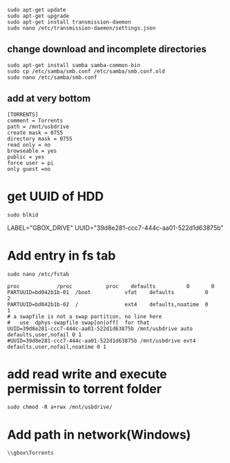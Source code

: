 ```
sudo apt-get update
sudo apt-get upgrade
sudo apt-get install transmission-daemon
sudo nano /etc/transmission-daemon/settings.json
```
## change download and incomplete directories
```
sudo apt-get install samba samba-common-bin
sudo cp /etc/samba/smb.conf /etc/samba/smb.conf.old
sudo nano /etc/samba/smb.conf
```
## add at very bottom
```
[TORRENTS]
comment = Torrents
path = /mnt/usbdrive
create mask = 0755
directory mask = 0755
read only = no
browseable = yes
public = yes
force user = pi
only guest =no
```
# get UUID of HDD
```
sudo blkid
```
 LABEL="GBOX_DRIVE" UUID="39d8e281-ccc7-444c-aa01-522d1d63875b" 


# Add entry in fs tab
```
sudo nano /etc/fstab
```
```
proc            /proc           proc    defaults          0       0
PARTUUID=bd042b1b-01  /boot           vfat    defaults          0       2
PARTUUID=bd042b1b-02  /               ext4    defaults,noatime  0       1
# a swapfile is not a swap partition, no line here
#   use  dphys-swapfile swap[on|off]  for that
UUID=39d8e281-ccc7-444c-aa01-522d1d63875b /mnt/usbdrive auto defaults,user,nofail 0 1
#UUID=39d8e281-ccc7-444c-aa01-522d1d63875b /mnt/usbdrive ext4 defaults,user,nofail,noatime 0 1
```
# add read write and execute permissin to torrent folder
```
sudo chmod -R a+rwx /mnt/usbdrive/
```

# Add path in network(Windows)
```
\\gbox\Torrents
```

